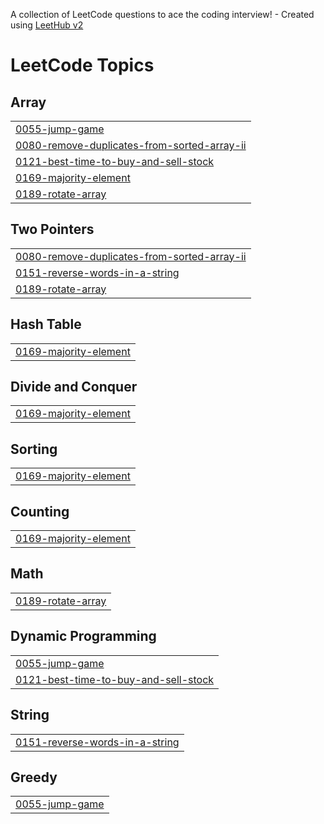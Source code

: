 A collection of LeetCode questions to ace the coding interview! - Created using [LeetHub v2](https://github.com/arunbhardwaj/LeetHub-2.0)
<!---LeetCode Topics Start-->
# LeetCode Topics
## Array
|  |
| ------- |
| [0055-jump-game](https://github.com/DevSanjay09/Leetcodes/tree/master/0055-jump-game) |
| [0080-remove-duplicates-from-sorted-array-ii](https://github.com/DevSanjay09/Leetcodes/tree/master/0080-remove-duplicates-from-sorted-array-ii) |
| [0121-best-time-to-buy-and-sell-stock](https://github.com/DevSanjay09/Leetcodes/tree/master/0121-best-time-to-buy-and-sell-stock) |
| [0169-majority-element](https://github.com/DevSanjay09/Leetcodes/tree/master/0169-majority-element) |
| [0189-rotate-array](https://github.com/DevSanjay09/Leetcodes/tree/master/0189-rotate-array) |
## Two Pointers
|  |
| ------- |
| [0080-remove-duplicates-from-sorted-array-ii](https://github.com/DevSanjay09/Leetcodes/tree/master/0080-remove-duplicates-from-sorted-array-ii) |
| [0151-reverse-words-in-a-string](https://github.com/DevSanjay09/Leetcodes/tree/master/0151-reverse-words-in-a-string) |
| [0189-rotate-array](https://github.com/DevSanjay09/Leetcodes/tree/master/0189-rotate-array) |
## Hash Table
|  |
| ------- |
| [0169-majority-element](https://github.com/DevSanjay09/Leetcodes/tree/master/0169-majority-element) |
## Divide and Conquer
|  |
| ------- |
| [0169-majority-element](https://github.com/DevSanjay09/Leetcodes/tree/master/0169-majority-element) |
## Sorting
|  |
| ------- |
| [0169-majority-element](https://github.com/DevSanjay09/Leetcodes/tree/master/0169-majority-element) |
## Counting
|  |
| ------- |
| [0169-majority-element](https://github.com/DevSanjay09/Leetcodes/tree/master/0169-majority-element) |
## Math
|  |
| ------- |
| [0189-rotate-array](https://github.com/DevSanjay09/Leetcodes/tree/master/0189-rotate-array) |
## Dynamic Programming
|  |
| ------- |
| [0055-jump-game](https://github.com/DevSanjay09/Leetcodes/tree/master/0055-jump-game) |
| [0121-best-time-to-buy-and-sell-stock](https://github.com/DevSanjay09/Leetcodes/tree/master/0121-best-time-to-buy-and-sell-stock) |
## String
|  |
| ------- |
| [0151-reverse-words-in-a-string](https://github.com/DevSanjay09/Leetcodes/tree/master/0151-reverse-words-in-a-string) |
## Greedy
|  |
| ------- |
| [0055-jump-game](https://github.com/DevSanjay09/Leetcodes/tree/master/0055-jump-game) |
<!---LeetCode Topics End-->